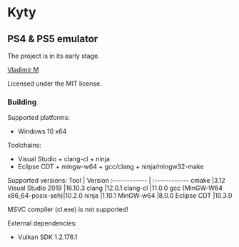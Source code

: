 # Kyty
PS4 & PS5 emulator
-----
The project is in its early stage.

[Vladimir M](mailto:inorirus@gmail.com)

Licensed under the MIT license.

### Building
Supported platforms:
- Windows 10 x64

Toolchains:
- Visual Studio + clang-cl + ninja
- Eclipse CDT + mingw-w64 + gcc/clang + ninja/mingw32-make

Supported versions:
Tool                            | Version
:------------                   | :------------
cmake                           |3.12
Visual Studio 2019              |16.10.3
clang                           |12.0.1
clang-cl                        |11.0.0
gcc (MinGW-W64 x86_64-posix-seh)|10.2.0
ninja                           |1.10.1
MinGW-w64                       |8.0.0
Eclipse CDT                     |10.3.0

MSVC compiler (cl.exe) is not supported!

External dependencies:
* Vulkan SDK 1.2.176.1

